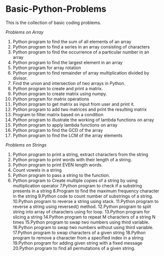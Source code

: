 # Basic-Python-Problems
This is the collection of basic coding problems.

*Problems on Array*

1. Python program to find the sum of all elements of an array
2. Python program to find a series in an array consisting of characters
3. Python program to find the occurrence of a particular number in an array
4. Python program to find the largest element in an array
5. Python program for array rotation
6. Python program to find remainder of array multiplication divided by divisor.
7. Find the union and intersection of two arrays in Python.
8. Python program to create and print a matrix.
9. Python program to create matrix using numpy.
10. Python program for matrix operations
11. Python program to get matrix as input from user and print it.
12. Python program to add two matrices and print the resulting matrix
13. Program to filter matrix based on a condition
14. Python program to illustrate the working of lambda functions on array
15. Python program to apply lambda functions on array
16. Python program to find the GCD of the array
17. Python program to find the LCM of the array elements


*Problems on Strings*
1. Python program to print a string, extract characters from the string
2. Python program to print words with their length of a string.
3. Python program to print EVEN length words.
4. Count vowels in a string
5. Python program to pass a string to the function.
6. Python program to Create multiple copies of a string by using multiplication operator
7.Python program to check if a substring presents in a string
8.Program to find the maximum frequency character in the string
9.Python code to count number of substrings of a string.
10.Python program to reverse a string using stack.
11.Python program to reverse a string using reversed() method.
12.Python program to split string into array of characters using for loop.
13.Python program for slicing a string
14.Python program to repeat M characters of a string N times
15.Python program to swap two numbers using third variable.
16.Python program to swap two numbers without using third variable.
17.Python program to swap characters of a given string
18.Python program to remove a character from a specified index in a string
19.Python program for adding given string with a fixed message
20.Python program to find all permutations of a given string.
